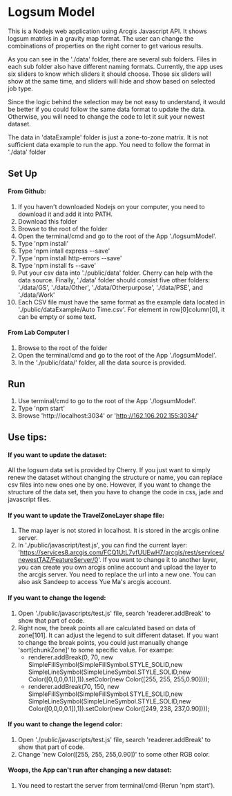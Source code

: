 # Logsum Model 
This is a Nodejs web application using Arcgis Javascript API. It shows logsum matrixs in a gravity map format. The user can change the combinations of properties on the right corner to get various results.

As you can see in the './data' folder, there are several sub folders. Files in each sub folder also have different naming formats.
Currently, the app uses six sliders to know which sliders it should choose. Those six sliders will show at the same time, and sliders will hide and show based on selected job type.

Since the logic behind the selection may be not easy to understand, it would be better if you could follow the same data format to update the data. Otherwise, you will need to change the code to let it suit your newest dataset.

The data in 'dataExample' folder is just a zone-to-zone matrix. It is not sufficient data example to run the app. You need to follow the format in './data' folder

## Set Up
#### From Github:
1. If you haven't downloaded Nodejs on your computer, you need to download it and add it into PATH.
2. Download this folder
3. Browse to the root of the folder
4. Open the terminal/cmd and go to the root of the App './logsumModel'. 
5. Type 'npm install'
6. Type 'npm intall express --save'
7. Type 'npm install http-errors --save'
8. Type 'npm install fs --save'
9. Put your csv data into './public/data' folder. Cherry can help with the data source. Finally, './data' folder should consist five other folders: './data/GS', './data/Other', './data/Otherpurpose', './data/PSE', and './data/Work'
10. Each CSV file must have the same format as the example data located in './public/dataExample/Auto Time.csv'. For element in row[0]column[0], it can be empty or some text.
#### From Lab Computer I
1. Browse to the root of the folder
2. Open the terminal/cmd and go to the root of the App './logsumModel'. 
3. In the './public/data/' folder, all the data source is provided.

## Run
1. Use terminal/cmd to go to the root of the App './logsumModel'. 
2. Type 'npm start'
2. Browse 'http://localhost:3034' or 'http://162.106.202.155:3034/'

## Use tips:
#### If you want to update the dataset:
All the logsum data set is provided by Cherry. If you just want to simply renew the dataset without changing the structure or name, you can replace csv files into new ones one by one. However, if you want to change the structure of the data set, then you have to change the code in css, jade and javascript files.
#### If you want to update the TravelZoneLayer shape file:
 1. The map layer is not stored in localhost. It is stored in the arcgis online server.
 2. In './public/javascript/test.js', you can find the current layer: 'https://services8.arcgis.com/FCQ1UtL7vfUUEwH7/arcgis/rest/services/newestTAZ/FeatureServer/0'. If you want to change it to another layer, you can create you own arcgis online account and upload the layer to the arcgis server. You need to replace the url into a new one. You can also ask Sandeep to access Yue Ma's arcgis account.
#### If you want to change the legend:
1. Open './public/javascripts/test.js' file, search 'readerer.addBreak' to show that part of code.
2. Right now, the break points all are calculated based on data of zone[101]. It can adjust the legend to suit different dataset. If you want to change the break points, you could just manually change 'sort[chunkZone]' to some specific value. 
      For exampe:
      * renderer.addBreak(0, 70, new SimpleFillSymbol(SimpleFillSymbol.STYLE_SOLID,new SimpleLineSymbol(SimpleLineSymbol.STYLE_SOLID,new Color([0,0,0,0.1]),1)).setColor(new Color([255, 255, 255,0.90])));
      * renderer.addBreak(70, 150, new SimpleFillSymbol(SimpleFillSymbol.STYLE_SOLID,new SimpleLineSymbol(SimpleLineSymbol.STYLE_SOLID,new Color([0,0,0,0.1]),1)).setColor(new Color([249, 238, 237,0.90])));
#### If you want to change the legend color:
1. Open './public/javascripts/test.js' file, search 'readerer.addBreak' to show that part of code.
2. Change 'new Color([255, 255, 255,0.90])' to some other RGB color.
      
#### Woops, the App can't run after changing a new dataset:
 1. You need to restart the server from terminal/cmd (Rerun 'npm start').




